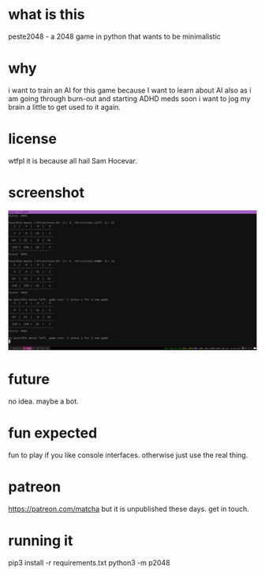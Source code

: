 # what is this

peste2048 - a 2048 game in python that wants to be minimalistic

# why

i want to train an AI for this game because I want to learn about AI
also as i am going through burn-out and starting ADHD meds soon i want
to jog my brain a little to get used to it again.

# license

wtfpl it is because all hail Sam Hocevar.

# screenshot

![Screenshot of me losing at 2048 with 3060 points and a max 256](/screenshot.png "Me losing at p2048")

# future

no idea. maybe a bot.

# fun expected

fun to play if you like console interfaces. otherwise just use the real thing.

# patreon

https://patreon.com/matcha but it is unpublished these days. get in touch.

# running it
pip3 install -r requirements.txt
python3 -m p2048


